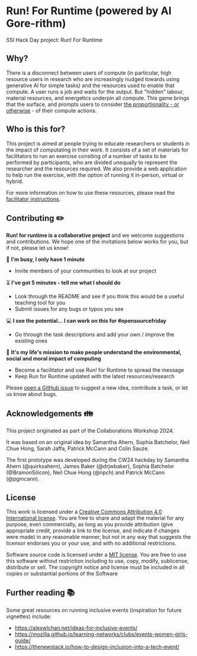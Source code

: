 # Run! For Runtime (powered by Al Gore-rithm)

SSI Hack Day project: Run! For Runtime

## Why? 

There is a disconnect between users of compute (in particular, high resource users in research who are increasingly nudged towards using generative AI for simple tasks) and the resources used to enable that compute. A user runs a job and waits for the output. But "hidden" labour, material resources, and energetics underpin all compute. This game brings that the surface, and prompts users to consider [the proportionality - or otherwise](https://royalsociety.org/news-resources/projects/digital-technology-and-the-planet/) - of their compute actions.

## Who is this for?

This project is aimed at people trying to educate researchers or students in the impact of computating in their work. It consists of a set of materials for facilitators to run an exercise consiting of a number of tasks to be performed by participants, who are divided unequally to represent the researcher and the resources required. We also provide a web application to help run the exercise, with the option of running it in-person, virtual or hybrid.

For more information on how to use these resources, please read the [facilitator instructions](facilitator_instructions.md).


## Contributing :pencil2:

**Run! for runtime is a collaborative project** and we welcome suggestions and contributions. We hope one of the invitations below works for you, but if not, please let us know!

:running: **I'm busy, I only have 1 minute**
- Invite members of your communities to look at our project

:hourglass_flowing_sand: **I've got 5 minutes - tell me what I should do**
- Look through the README and see if you think this would be a useful teaching tool for you
- Submit issues for any bugs or typos you see

:computer: **I see the potential... I can work on this for #opensourcefriday**
- Go through the task descriptions and add your own / improve the existing ones

:tada: **It's my life's mission to make people understand the environmental, social and moral impact of computing**
- Become a facilitator and use Run! for Runtime to spread the message
- Keep Run for Runtime updated with the latest resources/research

Please [open a GitHub issue](https://github.com/quirksahern/Runtime/issues) to suggest a new idea, contribute a task, or let us know about bugs.


## Acknowledgements :family:

This project originated as part of the Collaborations Workshop 2024.

It was based on an original idea by Samantha Ahern, Sophia Batchelor, Neil Chue Hong, Sarah Jaffa, Patrick McCann and Colin Sauze.

The first prototype was developed during the CW24 hackday by Samantha Ahern (@quirksahern), James Baker (@drjwbaker), Sophia Batchelor (@BrainonSilicon), Neil Chue Hong (@npch) and Patrick McCann (@pgmcann).

## License 

This work is licensed under a [Creative Commons Attribution 4.0 International license](https://creativecommons.org/licenses/by/4.0/). You are free to share and adapt the material for any purpose, even commercially, as long as you provide attribution (give appropriate credit, provide a link to the license, and indicate if changes were made) in any reasonable manner, but not in any way that suggests the licensor endorses you or your use, and with no additional restrictions.

Software source code is licensed under a [MIT license](https://opensource.org/license/mit). You are free to use this software without restriction including to use, copy, modify, sublicense, distribute or sell. The copyright notice and license must be included in all copies or substantial portions of the Software


## Further reading :books:

Some great resources on running inclusive events (inspiration for future vignettes) include:
- https://alexwlchan.net/ideas-for-inclusive-events/
- https://mozilla.github.io/learning-networks/clubs/events-women-girls-guide/
- https://thenewstack.io/how-to-design-inclusion-into-a-tech-event/

